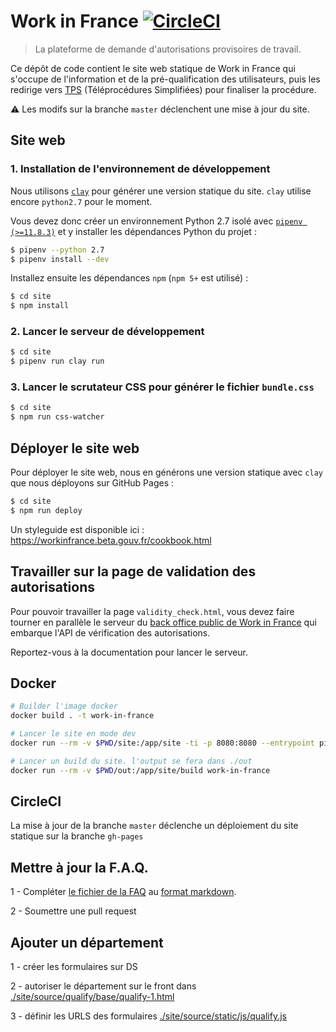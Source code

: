 # Work in France [![CircleCI](https://circleci.com/gh/SocialGouv/work-in-france.svg?style=svg)](https://circleci.com/gh/SocialGouv/work-in-france)

> La plateforme de demande d'autorisations provisoires de travail.

Ce dépôt de code contient le site web statique de Work in France qui s'occupe de l'information et de la pré-qualification des utilisateurs, puis les redirige vers [TPS](https://github.com/betagouv/tps) (Téléprocédures Simplifiées) pour finaliser la procédure.

⚠ Les modifs sur la branche `master` déclenchent une mise à jour du site.

## Site web

### 1. Installation de l'environnement de développement

Nous utilisons [`clay`](http://lucuma.github.io/Clay/) pour générer une version statique du site. `clay` utilise encore `python2.7` pour le moment.

Vous devez donc créer un environnement Python 2.7 isolé avec [`pipenv (>=11.8.3)`](https://github.com/pypa/pipenv) et y installer les dépendances Python du projet :

```bash
$ pipenv --python 2.7
$ pipenv install --dev
```

Installez ensuite les dépendances `npm` (`npm 5+` est utilisé) :

```bash
$ cd site
$ npm install
```

### 2. Lancer le serveur de développement

```bash
$ cd site
$ pipenv run clay run
```

### 3. Lancer le scrutateur CSS pour générer le fichier `bundle.css`

```bash
$ cd site
$ npm run css-watcher
```

## Déployer le site web

Pour déployer le site web, nous en générons une version statique avec `clay` que nous déployons sur GitHub Pages :

```bash
$ cd site
$ npm run deploy
```

Un styleguide est disponible ici : https://workinfrance.beta.gouv.fr/cookbook.html

## Travailler sur la page de validation des autorisations

Pour pouvoir travailler la page `validity_check.html`, vous devez faire tourner en parallèle le serveur du [back office public de Work in France](https://github.com/SocialGouv/work-in-france-bo-public) qui embarque l'API de vérification des autorisations.

Reportez-vous à la documentation pour lancer le serveur.

## Docker

```sh
# Builder l'image docker
docker build . -t work-in-france

# Lancer le site en mode dev
docker run --rm -v $PWD/site:/app/site -ti -p 8080:8080 --entrypoint pipenv work-in-france run clay run

# Lancer un build du site. l'output se fera dans ./out
docker run --rm -v $PWD/out:/app/site/build work-in-france
```

## CircleCI

La mise à jour de la branche `master` déclenche un déploiement du site statique sur la branche `gh-pages`

## Mettre à jour la F.A.Q.

1 - Compléter [le fichier de la FAQ](https://github.com/SocialGouv/work-in-france/blob/master/site/source/markdown/faq.md) au [format markdown](https://fr.wikipedia.org/wiki/Markdown).

2 - Soumettre une pull request

## Ajouter un département

1 - créer les formulaires sur DS

2 - autoriser le département sur le front dans [./site/source/qualify/base/qualify-1.html](./site/source/qualify/base/qualify-1.html)

3 - définir les URLS des formulaires [./site/source/static/js/qualify.js](./site/source/static/js/qualify.js)
